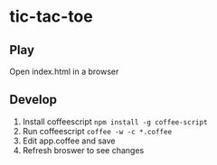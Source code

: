 # tic-tac-toe

## Play

Open index.html in a browser

## Develop

1. Install coffeescript `npm install -g coffee-script`
2. Run coffeescript `coffee -w -c *.coffee`
3. Edit app.coffee and save
4. Refresh broswer to see changes
